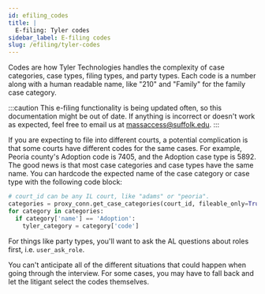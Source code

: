 ```yaml
---
id: efiling_codes
title: |
  E-filing: Tyler codes
sidebar_label: E-filing codes
slug: /efiling/tyler-codes
---
```


Codes are how Tyler Technologies handles the complexity of case categories,
case types, filing types, and party types. Each code is a number along with
a human readable name, like "210" and "Family" for the family case category.

:::caution
This e-filing functionality is being updated often, so this documentation might be out of date.
If anything is incorrect or doesn't work as expected, feel free to email us at
[massaccess@suffolk.edu](mailto:massaccess@suffolk.edu).
:::

If you are expecting to file into different courts, a potential complication is that some courts have different codes for the same cases.
For example, Peoria county's Adoption code is 7405, and the Adoption case type is 5892.
The good news is that most case categories and case types have the same name. You can hardcode the expected name of the case category or case type with
the following code block:

```python
# court_id can be any IL court, like "adams" or "peoria".
categories = proxy_conn.get_case_categories(court_id, fileable_only=True, timing='Initial')
for category in categories:
  if category['name'] == 'Adoption':
    tyler_category = category['code']
```

For things like party types, you'll want to ask the AL questions about roles first, i.e. `user_ask_role`.

You can't anticipate all of the different situations that could happen when going through the interview. For some cases, you may have to fall back and let the litigant select the codes themselves.

